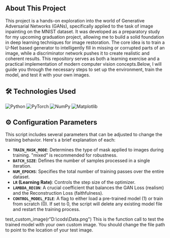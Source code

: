 ## About This Project

This project is a hands-on exploration into the world of Generative Adversarial Networks (GANs), specifically applied to the task of image inpainting on the MNIST dataset.
It was developed as a preparatory study for my upcoming graduation project, allowing me to build a solid foundation in deep learning techniques for image restoration. 
The core idea is to train a U-Net based generator to intelligently fill in missing or corrupted parts of an image, while a discriminator network pushes it to create
realistic and coherent results. This repository serves as both a learning exercise and a practical implementation of modern computer vision concepts.Below, I will 
guide you through the necessary steps to set up the environment, train the model, and test it with your own images.
## 🛠️ Technologies Used
![Python](https://img.shields.io/badge/Python-3776AB?style=for-the-badge&logo=python&logoColor=white)
![PyTorch](https://img.shields.io/badge/PyTorch-%23EE4C2C.svg?style=for-the-badge&logo=PyTorch&logoColor=white)
![NumPy](https://img.shields.io/badge/Numpy-777BB4?style=for-the-badge&logo=numpy&logoColor=white)
![Matplotlib](https://img.shields.io/badge/Matplotlib-%23ffffff.svg?style=for-the-badge&logo=Matplotlib&logoColor=black)

## ⚙️ Configuration Parameters
This script includes several parameters that can be adjusted to change the training behavior. Here's a brief explanation of each:

* **`TRAIN_MASK_MODE`**: Determines the type of mask applied to images during training. "mixed" is recommended for robustness.
* **`BATCH_SIZE`**: Defines the number of samples processed in a single iteration.
* **`NUM_EPOCHS`**: Specifies the total number of training passes over the entire dataset.
* **`LR` (Learning Rate)**: Controls the step size of the optimizer.
* **`LAMBDA_RECON`**: A crucial coefficient that balances the GAN Loss (realism) and the Reconstruction Loss (faithfulness).
* **`CONTROL_MODEL_FILE`**: A flag to either load a pre-trained model (1) or train from scratch (0).
If set to 0, the script will delete any existing model file and restart the training process.

test_custom_image(r"D:\cods\Data.png")
This is the function call to test the trained model with your own custom image. You should change the file path to point to the location of your test image.
